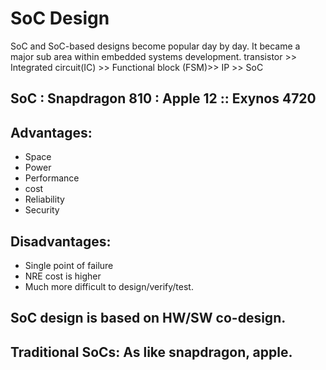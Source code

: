 # SoC Design

SoC and SoC-based designs become popular day by day. It became a major sub area within embedded systems development.
transistor >> Integrated circuit(IC) >> Functional block (FSM)>> IP >> SoC
## SoC : Snapdragon 810 : Apple 12 :: Exynos 4720
## Advantages: 
- Space
- Power
- Performance
- cost
- Reliability
- Security
## Disadvantages: 
- Single point of failure
- NRE cost is higher
- Much more difficult to design/verify/test.

## SoC design is based on HW/SW co-design.

## Traditional SoCs: As like snapdragon, apple.

